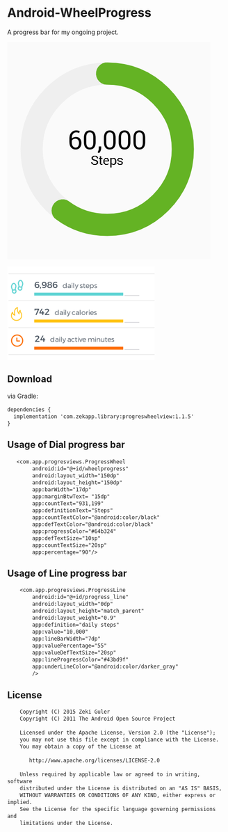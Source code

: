 # Android-WheelProgress
A progress bar for my ongoing project.

![Check Diagram](art/pic-1.png)

![Check Diagram](art/pic-2.png)

## Download

via Gradle:

    dependencies {
      implementation 'com.zekapp.library:progreswheelview:1.1.5'
    }
    
## Usage of Dial progress bar

       <com.app.progresviews.ProgressWheel
            android:id="@+id/wheelprogress"
            android:layout_width="150dp"
            android:layout_height="150dp"
            app:barWidth="17dp"
            app:marginBtwText= "15dp"
            app:countText="931,199"
            app:definitionText="Steps"
            app:countTextColor="@android:color/black"
            app:defTextColor="@android:color/black"
            app:progressColor="#64b324"
            app:defTextSize="10sp"
            app:countTextSize="20sp"
            app:percentage="90"/>
            
            
## Usage of Line progress bar

        <com.app.progresviews.ProgressLine
            android:id="@+id/progress_line"
            android:layout_width="0dp"
            android:layout_height="match_parent"
            android:layout_weight="0.9"
            app:definition="daily steps"
            app:value="10,000"
            app:lineBarWidth="7dp"
            app:valuePercentage="55"
            app:valueDefTextSize="20sp"
            app:lineProgressColor="#43bd9f"
            app:underLineColor="@android:color/darker_gray"
            />

## License

        Copyright (C) 2015 Zeki Guler
        Copyright (C) 2011 The Android Open Source Project
        
        Licensed under the Apache License, Version 2.0 (the "License");
        you may not use this file except in compliance with the License.
        You may obtain a copy of the License at
        
           http://www.apache.org/licenses/LICENSE-2.0
        
        Unless required by applicable law or agreed to in writing, software
        distributed under the License is distributed on an "AS IS" BASIS,
        WITHOUT WARRANTIES OR CONDITIONS OF ANY KIND, either express or implied.
        See the License for the specific language governing permissions and
        limitations under the License.